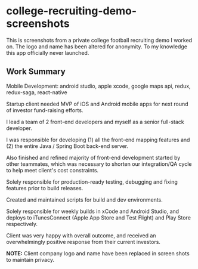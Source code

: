 # college-recruiting-demo-screenshots
This is screenshots from a private college football recruiting demo I worked on. The logo and name has been altered for anonymity. To my knowledge this app officially never launched.

Work Summary
---

Mobile Development: android studio, apple xcode, google maps api, redux, redux-saga, react-native

Startup client needed MVP of iOS and Android mobile apps for next round of investor fund-raising efforts.

I lead a team of 2 front-end developers and myself as a senior full-stack developer.

I was responsible for developing (1) all the front-end mapping features and (2) the entire Java / Spring Boot back-end server. 

Also finished and refined majority of front-end development started by other teammates, which was necessary to shorten our integration/QA cycle to help meet client's cost constraints.

Solely responsible for production-ready testing, debugging and fixing features prior to build releases. 

Created and maintained scripts for build and dev environments. 

Solely responsible for weekly builds in xCode and Android Studio, and deploys to iTunesConnect (Apple App Store and Test Flight) and Play Store respectively.

Client was very happy with overall outcome, and received an overwhelmingly positive response from their current investors.

**NOTE:** Client company logo and name have been replaced in screen shots to maintain privacy. 
